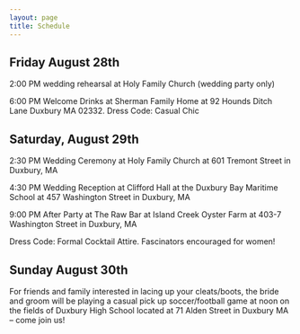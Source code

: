 ```yaml
---
layout: page
title: Schedule
---
```


<!-- Text stuff -->
<h2>Friday August 28th</h2>

2:00 PM wedding rehearsal at Holy Family Church (wedding party only) 

6:00 PM Welcome Drinks at Sherman Family Home at 92 Hounds Ditch Lane Duxbury MA 02332.  Dress Code: Casual Chic 

<h2>Saturday, August 29th</h2>

2:30 PM Wedding Ceremony at Holy Family Church at 601 Tremont Street in Duxbury, MA

4:30 PM Wedding Reception at Clifford Hall at the Duxbury Bay Maritime School at 457 Washington Street in Duxbury, MA

9:00 PM After Party at The Raw Bar at Island Creek Oyster Farm at 403-7 Washington Street in Duxbury, MA 

Dress Code: Formal Cocktail Attire. Fascinators encouraged for women! 

<h2>Sunday August 30th</h2> 

For friends and family interested in lacing up your cleats/boots, the bride and groom will be playing a casual pick up soccer/football game at noon on the fields of Duxbury High School located at 71 Alden Street in Duxbury MA – come join us! 
